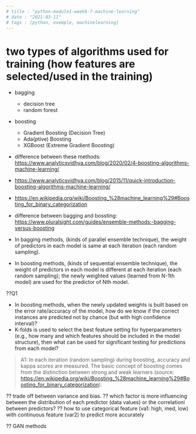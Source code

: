 ```yaml
---
# title : "python-module1-week6-7-machine-learning"
# date : "2021-03-11"
# tags : [python, exemple, machinelearning]
---
```


# two types of algorithms used for training (how features are selected/used in the training)
- bagging
    - decision tree
    - random forest

- boosting
    - Gradient Boosting (Decision Tree)
    - Ada(ptive) Boosting
    - XGBoost (Extreme Gradient Boosting)

- difference between these methods: https://www.analyticsvidhya.com/blog/2020/02/4-boosting-algorithms-machine-learning/
- https://www.analyticsvidhya.com/blog/2015/11/quick-introduction-boosting-algorithms-machine-learning/
- https://en.wikipedia.org/wiki/Boosting_%28machine_learning%29#Boosting_for_binary_categorization


- difference between bagging and bossting: https://www.pluralsight.com/guides/ensemble-methods:-bagging-versus-boosting

- In bagging methods, (kinds of parallel ensemble technique), the weight of predictors in each model is same at each iteration (each random sampling).
- In boosting methods, (kinds of sequential ensemble technique), the weight of predictors in each model is different at each iteration (each random sampling); the newly weighted values (learned from N-1th model) are used for the predictor of Nth model.

??Q1
- In boosting methods, when the newly updated weights is built based on the error rate/accuracy of the model, how do we know if the correct instances are predicted not by chance (but with high confidence interval)? 
- K-folds is used to select the best feature setting for hyperparameters (e.g., how many and which features should be included in the model structure), then what can be used for significant testing for predictions from each model?
> A1:
> In each iteration (random sampling) during boosting, accuracy and kappa scores are measured. 
> The basic concept of boosting comes from the distinction between strong and weak learners  (source: https://en.wikipedia.org/wiki/Boosting_%28machine_learning%29#Boosting_for_binary_categorization). 



?? trade off between variance and bias. 
?? which factor is more influencing between the distribution of each predictor (data values) or the correlationi between predictors?
?? how to use categorical feature (va1: high, med, low) with continuous feature (var2) to predict more accurately


?? GAN methods


